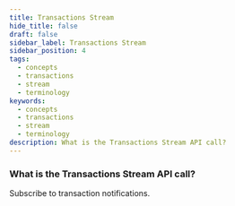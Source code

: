 ```yaml
---
title: Transactions Stream
hide_title: false
draft: false
sidebar_label: Transactions Stream
sidebar_position: 4
tags:
  - concepts
  - transactions
  - stream
  - terminology
keywords:
  - concepts
  - transactions
  - stream
  - terminology
description: What is the Transactions Stream API call?
---
```


### What is the Transactions Stream API call?

Subscribe to transaction notifications.
